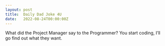 ```yaml
---
layout: post
title:  Daily Dad Joke 4U
date:   2022-08-24T00:00:00Z
---
```

What did the Project Manager say to the Programmer? You start coding, I’ll go find out what they want.
